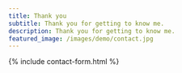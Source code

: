 ```yaml
---
title: Thank you
subtitle: Thank you for getting to know me.
description: Thank you for getting to know me.
featured_image: /images/demo/contact.jpg
---
```


{% include contact-form.html %}

